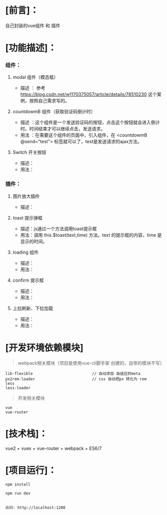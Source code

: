 # [前言]：

自己封装的vue组件 和 插件
 
# [功能描述]：

### 组件：
1. modal 组件（模态框）
   * 描述 ： 参考 https://blog.csdn.net/w1170375057/article/details/78510230 这个案例，按照自己需求写的。
   
2. countdowmB 组件（获取验证码倒计时）   
   * 描述 ：这个组件是一个发送验证码的按钮，点击这个按钮就会进入倒计时。时间结束才可以继续点击，发送请求。
   * 用法 ：在需要这个组件的页面中，引入组件，在 <countdowmB @send="test"></countdowmB> 标签就可以了，test是发送请求的ajax方法。

3. Switch 开关按钮
   * 描述：
   * 用法：

### 插件：

1. 图片放大插件
   * 描述：

2. toast 提示弹框
   * 描述：js通过一个方法调用toast提示框
   * 用法：调用 this.$toast(text,time) 方法。text 的提示框的内容，time 是显示的时间。

3. loading 组件
   * 描述：
   * 用法：

4. confirm 提示框
   * 描述：
   * 用法：
5. 上拉刷新、下拉加载
   * 描述：
   * 用法：
   
# [开发环境依赖模块]
> webpack相关模块（项目是使用vue-cli脚手架 创建的，自带的模块不写）
   
```
lib-flexible                          // 自动添加 自适应的meta
px2rem-loader                         // css 自动把px 转化为 rem
less 
less-loader
```

> 开发相关模块

```
vue
vue-router
```

# [技术栈]：
 
vue2 + vuex + vue-router + webpack + ES6/7
 
 
# [项目运行]：
 
```
npm install

npm run dev
 
 
访问: http://localhost:1200
 
```